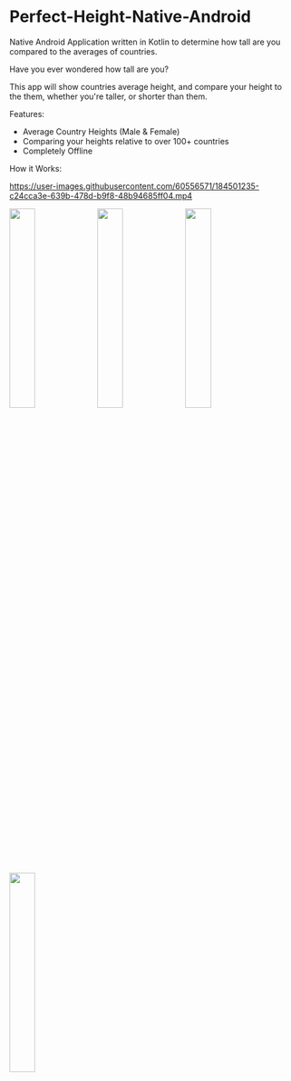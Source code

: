 # Perfect-Height-Native-Android
Native Android Application written in Kotlin to determine how tall are you compared to the averages of countries.

Have you ever wondered how tall are you?

This app will show countries average height, and compare your height to the them, whether you're taller, or shorter than them.

Features:
- Average Country Heights (Male & Female)
- Comparing your heights relative to over 100+ countries
- Completely Offline


How it Works:

https://user-images.githubusercontent.com/60556571/184501235-c24cca3e-639b-478d-b9f8-48b94685ff04.mp4


<img src="https://user-images.githubusercontent.com/60556571/184501511-276773f6-b792-4931-9837-41294b1b261a.png" width=30% height=30%>
<img src="https://user-images.githubusercontent.com/60556571/184501516-99cffc06-abcb-434c-a09b-2a5602f5a349.png" width=30% height=30%>
<img src="https://user-images.githubusercontent.com/60556571/184501526-d84be0d3-e27a-4987-985d-99554bd23306.png" width=30% height=30%>
<img src="https://user-images.githubusercontent.com/60556571/184501508-18958cfc-8ae8-4be4-8982-06a2ddecea59.png" width=30% height=30%>

